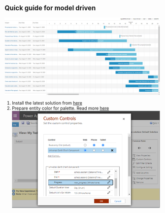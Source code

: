 ## Quick guide for model driven

![example](./DocumentationAssets/ganttStandardWithProgress.png)

1) Install the latest solution from [here](https://github.com/MaTeMaTuK/pcf-universal-gantt-chart/releases)
2) Prepare entity color for palette. Read more [here](./README.md#coloring)
![example](./DocumentationAssets/ganttStandardInstall.png)
